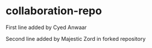# collaboration-repo

First line added by Cyed Anwaar

Second line added by Majestic Zord in forked repository
